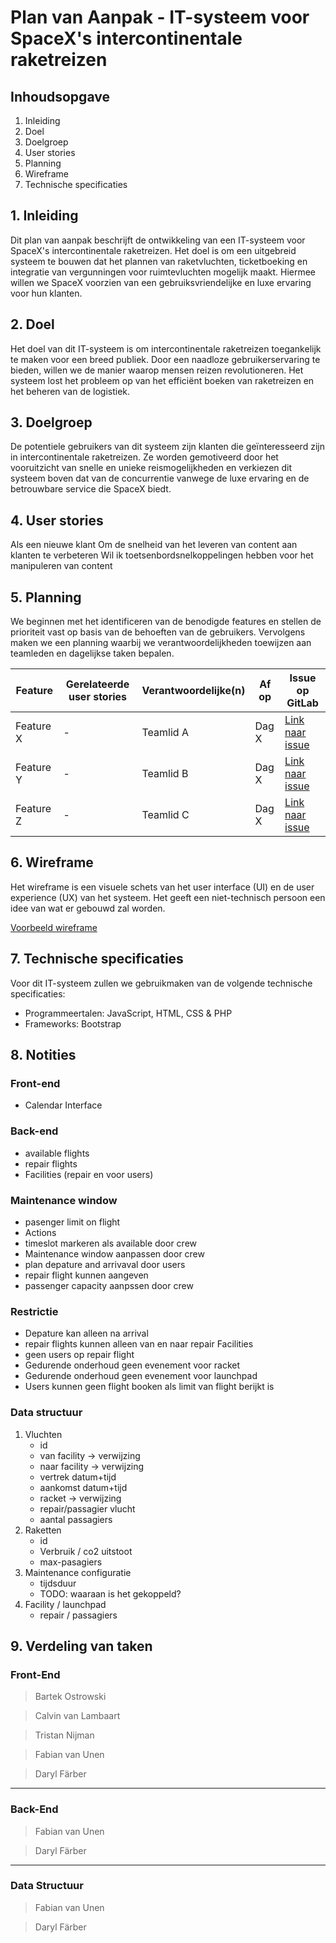 # Plan van Aanpak - IT-systeem voor SpaceX's intercontinentale raketreizen

## Inhoudsopgave
1. Inleiding
2. Doel
3. Doelgroep
4. User stories
5. Planning
6. Wireframe
7. Technische specificaties

## 1. Inleiding
Dit plan van aanpak beschrijft de ontwikkeling van een IT-systeem voor SpaceX's intercontinentale raketreizen. Het doel is om een uitgebreid systeem te bouwen dat het plannen van raketvluchten, ticketboeking en integratie van vergunningen voor ruimtevluchten mogelijk maakt. Hiermee willen we SpaceX voorzien van een gebruiksvriendelijke en luxe ervaring voor hun klanten.

## 2. Doel
Het doel van dit IT-systeem is om intercontinentale raketreizen toegankelijk te maken voor een breed publiek. Door een naadloze gebruikerservaring te bieden, willen we de manier waarop mensen reizen revolutioneren. Het systeem lost het probleem op van het efficiënt boeken van raketreizen en het beheren van de logistiek.

## 3. Doelgroep
De potentiele gebruikers van dit systeem zijn klanten die geïnteresseerd zijn in intercontinentale raketreizen. Ze worden gemotiveerd door het vooruitzicht van snelle en unieke reismogelijkheden en verkiezen dit systeem boven dat van de concurrentie vanwege de luxe ervaring en de betrouwbare service die SpaceX biedt.

## 4. User stories
Als een nieuwe klant
Om de snelheid van het leveren van content aan klanten te verbeteren
Wil ik toetsenbordsnelkoppelingen hebben voor het manipuleren van content

## 5. Planning
We beginnen met het identificeren van de benodigde features en stellen de prioriteit vast op basis van de behoeften van de gebruikers. Vervolgens maken we een planning waarbij we verantwoordelijkheden toewijzen aan teamleden en dagelijkse taken bepalen.

| Feature      | Gerelateerde user stories     | Verantwoordelijke(n) | Af op   | Issue op GitLab         |
|--------------|------------------------------|----------------------|----------|-------------------------|
| Feature X    | -                          | Teamlid A            | Dag X    | [Link naar issue](...)   |
| Feature Y    | -                          | Teamlid B            | Dag X    | [Link naar issue](...)   |
| Feature Z    | -                          | Teamlid C            | Dag X    | [Link naar issue](...)   |

## 6. Wireframe
Het wireframe is een visuele schets van het user interface (UI) en de user experience (UX) van het systeem. Het geeft een niet-technisch persoon een idee van wat er gebouwd zal worden.

[Voorbeeld wireframe](link-naar-wireframe)

## 7. Technische specificaties
Voor dit IT-systeem zullen we gebruikmaken van de volgende technische specificaties:
- Programmeertalen: JavaScript, HTML, CSS & PHP
- Frameworks: Bootstrap

## 8. Notities
### Front-end
- Calendar Interface
### Back-end
- available flights
- repair flights
- Facilities (repair en voor users)
### Maintenance window
- pasenger limit on flight
- Actions
- timeslot markeren als available door crew
- Maintenance window aanpassen door crew
- plan depature and arrivaval door users
- repair flight kunnen aangeven
- passenger capacity aanpssen door crew
### Restrictie
- Depature kan alleen na arrival
- repair flights kunnen alleen van en naar repair Facilities
- geen users op repair flight
- Gedurende onderhoud geen evenement voor racket
- Gedurende onderhoud geen evenement voor launchpad
- Users kunnen geen flight booken als limit van flight berijkt is
### Data structuur

1. Vluchten
    - id
    - van facility -> verwijzing
    - naar facility -> verwijzing
    - vertrek datum+tijd
    - aankomst datum+tijd
    - racket -> verwijzing
    - repair/passagier vlucht
    - aantal passagiers
2. Raketten
    - id
    - Verbruik / co2 uitstoot
    - max-pasagiers
3. Maintenance configuratie
    - tijdsduur
    - TODO: waaraan is het gekoppeld?
4. Facility / launchpad
    - repair / passagiers
## 9. Verdeling van taken
### Front-End

> Bartek Ostrowski

> Calvin van Lambaart

> Tristan Nijman


> Fabian van Unen

> Daryl Färber

<hr>

### Back-End
> Fabian van Unen

> Daryl Färber

<hr>

### Data Structuur

> Fabian van Unen

> Daryl Färber
